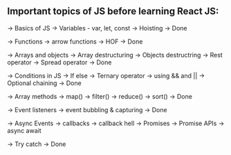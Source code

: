 ## Important topics of JS before learning React JS:

-> Basics of JS -> Variables - var, let, const -> Hoisting -> Done

-> Functions -> arrow functions -> HOF -> Done

-> Arrays and objects -> Array destructuring -> Objects destructring -> Rest operator -> Spread operator -> Done

-> Conditions in JS -> If else -> Ternary operator -> using && and || -> Optional chaining -> Done

-> Array methods -> map() -> filter() -> reduce() -> sort() -> Done

-> Event listeners -> event bubbling & capturing -> Done

-> Async Events -> callbacks -> callback hell -> Promises -> Promise APIs -> async await

-> Try catch -> Done
